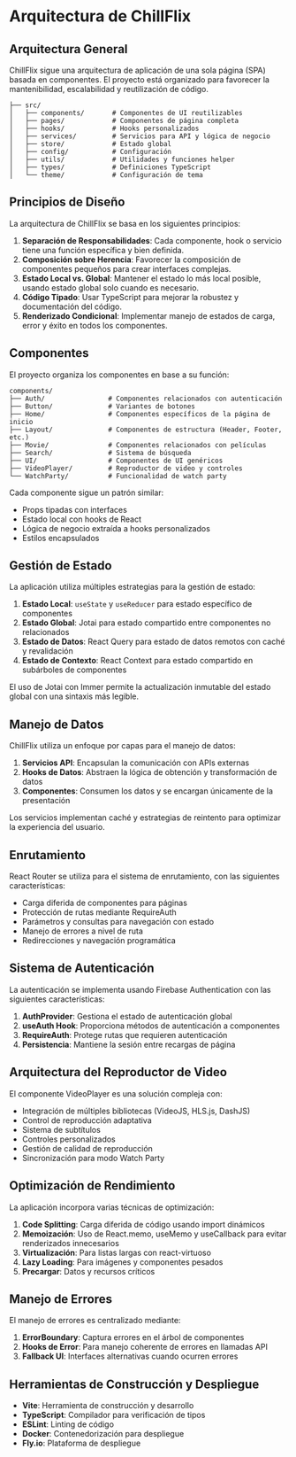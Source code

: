# Arquitectura de ChillFlix

## Arquitectura General

ChillFlix sigue una arquitectura de aplicación de una sola página (SPA) basada en componentes. El proyecto está organizado para favorecer la mantenibilidad, escalabilidad y reutilización de código.

```
├── src/
│   ├── components/       # Componentes de UI reutilizables
│   ├── pages/            # Componentes de página completa
│   ├── hooks/            # Hooks personalizados
│   ├── services/         # Servicios para API y lógica de negocio
│   ├── store/            # Estado global
│   ├── config/           # Configuración
│   ├── utils/            # Utilidades y funciones helper
│   ├── types/            # Definiciones TypeScript
│   └── theme/            # Configuración de tema
```

## Principios de Diseño

La arquitectura de ChillFlix se basa en los siguientes principios:

1. **Separación de Responsabilidades**: Cada componente, hook o servicio tiene una función específica y bien definida.
2. **Composición sobre Herencia**: Favorecer la composición de componentes pequeños para crear interfaces complejas.
3. **Estado Local vs. Global**: Mantener el estado lo más local posible, usando estado global solo cuando es necesario.
4. **Código Tipado**: Usar TypeScript para mejorar la robustez y documentación del código.
5. **Renderizado Condicional**: Implementar manejo de estados de carga, error y éxito en todos los componentes.

## Componentes

El proyecto organiza los componentes en base a su función:

```
components/
├── Auth/                # Componentes relacionados con autenticación
├── Button/              # Variantes de botones
├── Home/                # Componentes específicos de la página de inicio
├── Layout/              # Componentes de estructura (Header, Footer, etc.)
├── Movie/               # Componentes relacionados con películas
├── Search/              # Sistema de búsqueda
├── UI/                  # Componentes de UI genéricos
├── VideoPlayer/         # Reproductor de video y controles
└── WatchParty/          # Funcionalidad de watch party
```

Cada componente sigue un patrón similar:
- Props tipadas con interfaces
- Estado local con hooks de React
- Lógica de negocio extraída a hooks personalizados
- Estilos encapsulados

## Gestión de Estado

La aplicación utiliza múltiples estrategias para la gestión de estado:

1. **Estado Local**: `useState` y `useReducer` para estado específico de componentes
2. **Estado Global**: Jotai para estado compartido entre componentes no relacionados
3. **Estado de Datos**: React Query para estado de datos remotos con caché y revalidación
4. **Estado de Contexto**: React Context para estado compartido en subárboles de componentes

El uso de Jotai con Immer permite la actualización inmutable del estado global con una sintaxis más legible.

## Manejo de Datos

ChillFlix utiliza un enfoque por capas para el manejo de datos:

1. **Servicios API**: Encapsulan la comunicación con APIs externas
2. **Hooks de Datos**: Abstraen la lógica de obtención y transformación de datos
3. **Componentes**: Consumen los datos y se encargan únicamente de la presentación

Los servicios implementan caché y estrategias de reintento para optimizar la experiencia del usuario.

## Enrutamiento

React Router se utiliza para el sistema de enrutamiento, con las siguientes características:

- Carga diferida de componentes para páginas
- Protección de rutas mediante RequireAuth
- Parámetros y consultas para navegación con estado
- Manejo de errores a nivel de ruta
- Redirecciones y navegación programática

## Sistema de Autenticación

La autenticación se implementa usando Firebase Authentication con las siguientes características:

1. **AuthProvider**: Gestiona el estado de autenticación global
2. **useAuth Hook**: Proporciona métodos de autenticación a componentes
3. **RequireAuth**: Protege rutas que requieren autenticación
4. **Persistencia**: Mantiene la sesión entre recargas de página

## Arquitectura del Reproductor de Video

El componente VideoPlayer es una solución compleja con:

- Integración de múltiples bibliotecas (VideoJS, HLS.js, DashJS)
- Control de reproducción adaptativa
- Sistema de subtítulos
- Controles personalizados
- Gestión de calidad de reproducción
- Sincronización para modo Watch Party

## Optimización de Rendimiento

La aplicación incorpora varias técnicas de optimización:

1. **Code Splitting**: Carga diferida de código usando import dinámicos
2. **Memoización**: Uso de React.memo, useMemo y useCallback para evitar renderizados innecesarios
3. **Virtualización**: Para listas largas con react-virtuoso
4. **Lazy Loading**: Para imágenes y componentes pesados
5. **Precargar**: Datos y recursos críticos

## Manejo de Errores

El manejo de errores es centralizado mediante:

1. **ErrorBoundary**: Captura errores en el árbol de componentes
2. **Hooks de Error**: Para manejo coherente de errores en llamadas API
3. **Fallback UI**: Interfaces alternativas cuando ocurren errores

## Herramientas de Construcción y Despliegue

- **Vite**: Herramienta de construcción y desarrollo
- **TypeScript**: Compilador para verificación de tipos
- **ESLint**: Linting de código
- **Docker**: Contenedorización para despliegue
- **Fly.io**: Plataforma de despliegue